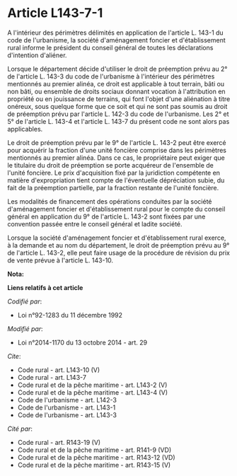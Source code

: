 # Article L143-7-1

A l'intérieur des périmètres délimités en application de l'article L. 143-1 du code de l'urbanisme, la société d'aménagement
foncier et d'établissement rural informe le président du conseil général de toutes les déclarations d'intention d'aliéner. 

Lorsque le département décide d'utiliser le droit de préemption prévu au 2° de l'article L. 143-3 du code de l'urbanisme à
l'intérieur des périmètres mentionnés au premier alinéa, ce droit est applicable à tout terrain, bâti ou non bâti, ou
ensemble de droits sociaux donnant vocation à l'attribution en propriété ou en jouissance de terrains, qui font l'objet d'une
aliénation à titre onéreux, sous quelque forme que ce soit et qui ne sont pas soumis au droit de préemption prévu par
l'article L. 142-3 du code de l'urbanisme. Les 2° et 5° de l'article L. 143-4 et l'article L. 143-7 du présent code ne sont
alors pas applicables. 

Le droit de préemption prévu par le 9° de l'article L. 143-2 peut être exercé pour acquérir la fraction d'une unité foncière
comprise dans les périmètres mentionnés au premier alinéa. Dans ce cas, le propriétaire peut exiger que le titulaire du droit
de préemption se porte acquéreur de l'ensemble de l'unité foncière. Le prix d'acquisition fixé par la juridiction compétente
en matière d'expropriation tient compte de l'éventuelle dépréciation subie, du fait de la préemption partielle, par la
fraction restante de l'unité foncière. 

Les modalités de financement des opérations conduites par la société d'aménagement foncier et d'établissement rural pour le
compte du conseil général en application du 9° de l'article L. 143-2 sont fixées par une convention passée entre le conseil
général et ladite société. 

Lorsque la société d'aménagement foncier et d'établissement rural exerce, à la demande et au nom du département, le droit de
préemption prévu au 9° de l'article L. 143-2, elle peut faire usage de la procédure de révision du prix de vente prévue à
l'article L. 143-10.

**Nota:**



**Liens relatifs à cet article**

_Codifié par_:

  - Loi n°92-1283 du 11 décembre 1992

_Modifié par_:

  - Loi n°2014-1170 du 13 octobre 2014 - art. 29

_Cite_:

  - Code rural - art. L143-10 (V)
  - Code rural - art. L143-7
  - Code rural et de la pêche maritime - art. L143-2 (V)
  - Code rural et de la pêche maritime - art. L143-4 (V)
  - Code de l'urbanisme - art. L142-3
  - Code de l'urbanisme - art. L143-1
  - Code de l'urbanisme - art. L143-3

_Cité par_:

  - Code rural - art. R143-19 (V)
  - Code rural et de la pêche maritime - art. R141-9 (VD)
  - Code rural et de la pêche maritime - art. R143-12 (VD)
  - Code rural et de la pêche maritime - art. R143-15 (V)

